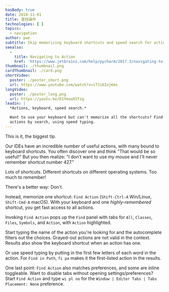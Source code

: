 ```yaml
---
hasBody: true
date: 2018-11-01
title: 查找操作
technologies: [ ]
topics:
  - navigation
author: pwe
subtitle: Skip memorizing keyboard shortcuts and speed search for actions instead.
seealso:
  - 
    title: Navigating to Action
    href: 'https://www.jetbrains.com/help/pycharm/2017.3/navigating-to-action.html#Navigate_to_Action.xml'
thumbnail: ./thumbnail.png
cardThumbnail: ./card.png
shortVideo:
  poster: ./poster_short.png
  url: https://www.youtube.com/watch?v=iTJi6IojKms
longVideo:
  poster: ./poster_long.png
  url: https://youtu.be/ESYmaaX5Tzg
leadin: |
  *Actions, keyboard, speed search.*

  Want to use your keyboard but can't memorize all the shortcuts? Find
  actions by search, using speed typing.
---
```


This is it, the biggest tip.

Our IDEs have an incredible number of useful actions, with many bound to keyboard shortcuts. You often discover one and think "That would be so useful!" But you then realize: "I don't want to use my mouse and I'll never remember shortcut number 427."

Lots of shortcuts. Different shortcuts on different operating systems. Too much to remember!

There's a better way: Don't.

Instead, memorize one shortcut: `Find Action` (`Shift-Ctrl-A` Win/Linux, `Shift-Cmd-A` macOS). With your keyboard and one *highly-remembered* shortcut, you get fast access to all actions.

Invoking `Find Action` pops up the `Find` panel with tabs for `All`, `Classes`, `Files`, `Symbols`, and `Action`, with `Action` highlighted.

Start typing the name of the action you're looking for and the autocomplete filters out the choices. Grayed-out actions are not valid in the context. Results also show the keyboard shortcut when an action has one.

Or use speed typing by putting in the first few letters of each word in the action. For `Find in Path`, `fi pa` makes it the first-listed action in the results.

One last point: `Find Action` also matches preferences, and some are inline toggleable. Want to disable tabs without opening settings/preferences? Start `Find Action` and type `wi pl no` for the `Window | Editor Tabs | Tabs Placement: None` preference.

